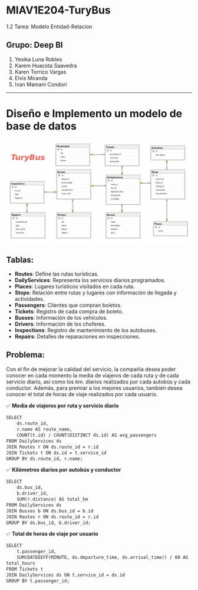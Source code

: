 # MIAV1E204-TuryBus
1.2 Tarea: Modelo Entidad-Relacion
## Grupo: Deep BI
1. Yesika Luna Robles
2. Karem Huacota Saavedra
3. Karen Torrico Vargas
4. Elvis Miranda
5. Ivan Mamani Condori

---
# Diseño e Implemento un modelo de base de datos

![alt text](TuryBus-Diagram.png)

## Tablas:

- **Routes**: Define las rutas turísticas.
- **DailyServices**: Representa los servicios diarios programados.
- **Places**: Lugares turísticos visitados en cada ruta.
- **Stops**: Relación entre rutas y lugares con información de llegada y actividades.
- **Passengers**: Clientes que compran boletos.
- **Tickets**: Registro de cada compra de boleto.
- **Busses**: Información de los vehículos.
- **Drivers**: Información de los choferes.
- **Inspections**: Registro de mantenimiento de los autobuses.
- **Repairs**: Detalles de reparaciones en inspecciones.

## Problema:
Con el fin de mejorar la calidad del servicio, la compañía desea poder conocer en cada momento la media de viajeros de cada ruta y de cada servicio diario, así como los km. diarios realizados por cada autobús y cada conductor.
Además, para premiar a los mejores usuarios, también desea conocer el total de horas de viaje realizados por cada usuario.

✅ **Media de viajeros por ruta y servicio diario**
```
SELECT 
    ds.route_id,
    r.name AS route_name,
    COUNT(t.id) / COUNT(DISTINCT ds.id) AS avg_passengers
FROM DailyServices ds
JOIN Routes r ON ds.route_id = r.id
JOIN Tickets t ON ds.id = t.service_id
GROUP BY ds.route_id, r.name;
```
✅ **Kilómetros diarios por autobús y conductor**
```
SELECT 
    ds.bus_id,
    b.driver_id,
    SUM(r.distance) AS total_km
FROM DailyServices ds
JOIN Busses b ON ds.bus_id = b.id
JOIN Routes r ON ds.route_id = r.id
GROUP BY ds.bus_id, b.driver_id;
```
✅ **Total de horas de viaje por usuario**
```
SELECT 
    t.passenger_id,
    SUM(DATEDIFF(MINUTE, ds.departure_time, ds.arrival_time)) / 60 AS total_hours
FROM Tickets t
JOIN DailyServices ds ON t.service_id = ds.id
GROUP BY t.passenger_id;
```

